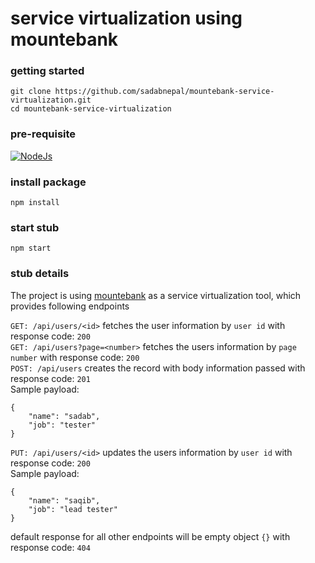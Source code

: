 # service virtualization using mountebank

### getting started
```
git clone https://github.com/sadabnepal/mountebank-service-virtualization.git
cd mountebank-service-virtualization
```

### pre-requisite
[![NodeJs](https://img.shields.io/badge/-NodeJS-%23339933?logo=npm)](https://nodejs.org/en/download/)

### install package
```
npm install
```

### start stub
```
npm start
```

### stub details
The project is using [mountebank](http://www.mbtest.org) as a service virtualization tool, which provides following endpoints 

`GET: /api/users/<id>` fetches the user information by `user id` with response code: `200` <br>
`GET: /api/users?page=<number>` fetches the users information by `page number` with response code: `200` <br>
`POST: /api/users` creates the record with body information passed with response code: `201`<br>
Sample payload:
```
{
    "name": "sadab",
    "job": "tester"
}
```

`PUT: /api/users/<id>` updates the users information by `user id` with response code: `200` <br>
Sample payload:
```
{
    "name": "saqib",
    "job": "lead tester"
}
```

default response for all other endpoints will be empty object `{}` with response code: `404`